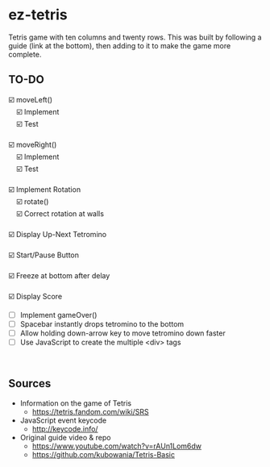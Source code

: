 # ez-tetris
Tetris game with ten columns and twenty rows.
This was built by following a guide (link at the bottom), then
adding to it to make the game more complete.
<br>

## TO-DO
:ballot_box_with_check: moveLeft()<br>
&nbsp;&nbsp;&nbsp;&nbsp;:ballot_box_with_check: Implement<br> 
&nbsp;&nbsp;&nbsp;&nbsp;:ballot_box_with_check: Test<br>
<br>
:ballot_box_with_check: moveRight()<br>
&nbsp;&nbsp;&nbsp;&nbsp;:ballot_box_with_check: Implement<br>
&nbsp;&nbsp;&nbsp;&nbsp;:ballot_box_with_check: Test<br>
<br>
:ballot_box_with_check: Implement Rotation<br>
&nbsp;&nbsp;&nbsp;&nbsp;:ballot_box_with_check: rotate()<br>
&nbsp;&nbsp;&nbsp;&nbsp;:ballot_box_with_check: Correct rotation at walls<br>
<br>
:ballot_box_with_check: Display Up-Next Tetromino<br>
<br>
:ballot_box_with_check: Start/Pause Button<br>
<br>
:ballot_box_with_check: Freeze at bottom after delay<br>
<br>
:ballot_box_with_check: Display Score<br>
- [ ] Implement gameOver()
- [ ] Spacebar instantly drops tetromino to the bottom
- [ ] Allow holding down-arrow key to move tetromino down faster
- [ ] Use JavaScript to create the multiple \<div\> tags
<br>

## Sources
- Information on the game of Tetris
    - https://tetris.fandom.com/wiki/SRS
- JavaScript event keycode
    - http://keycode.info/
- Original guide video & repo
    - https://www.youtube.com/watch?v=rAUn1Lom6dw
    - https://github.com/kubowania/Tetris-Basic